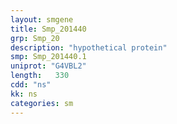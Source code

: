 ```yaml
---
layout: smgene
title: Smp_201440
grp: Smp_20
description: "hypothetical protein"
smp: Smp_201440.1
uniprot: "G4VBL2"
length:   330
cdd: "ns"
kk: ns
categories: sm
---
```

